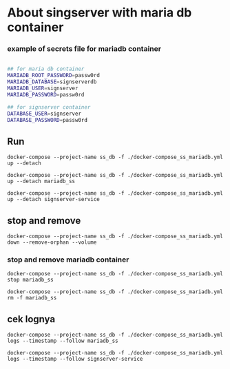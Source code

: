 # About singserver with maria db container

### example of secrets file for mariadb container 

```bash

## for maria db container
MARIADB_ROOT_PASSWORD=passw0rd
MARIADB_DATABASE=signserverdb
MARIADB_USER=signserver
MARIADB_PASSWORD=passw0rd

## for signserver container
DATABASE_USER=signserver
DATABASE_PASSWORD=passw0rd
```

## Run 

`docker-compose --project-name ss_db -f ./docker-compose_ss_mariadb.yml up --detach`


`docker-compose --project-name ss_db -f ./docker-compose_ss_mariadb.yml up --detach mariadb_ss`

`docker-compose --project-name ss_db -f ./docker-compose_ss_mariadb.yml up --detach signserver-service`

## stop and remove

`docker-compose --project-name ss_db -f ./docker-compose_ss_mariadb.yml down --remove-orphan --volume`

### stop and remove mariadb container

`docker-compose --project-name ss_db -f ./docker-compose_ss_mariadb.yml stop mariadb_ss`

`docker-compose --project-name ss_db -f ./docker-compose_ss_mariadb.yml rm -f mariadb_ss`

## cek lognya


`docker-compose --project-name ss_db -f ./docker-compose_ss_mariadb.yml logs --timestamp --follow mariadb_ss`

`docker-compose --project-name ss_db -f ./docker-compose_ss_mariadb.yml logs --timestamp --follow signserver-service`